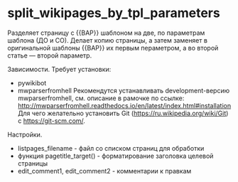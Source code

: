# split_wikipages_by_tpl_parameters

Разделяет страницу с {{ВАР}} шаблоном на две, по параметрам шаблона (ДО и СО). Делает копию страницы, а затем заменяет 
в оригинальной шаблоны {{ВАР}} их первым пераметром, а во второй статье — второй параметр.

Зависимости. Требует установки: 
* pywikibot
* mwparserfromhell 
Рекомендутся устанавливать development-версию mwparserfromhell, см. описание в рамочке по ссылке: 
http://mwparserfromhell.readthedocs.io/en/latest/index.html#installation
Для чего желательно установить Git (https://ru.wikipedia.org/wiki/Git) c https://git-scm.com/.

Настройки.
* listpages_filename - файл со списком страниц для обработки
* функция pagetitle_target() - форматирование заголовка целевой страницы
* edit_comment1, edit_comment2 - комментарии к правкам
